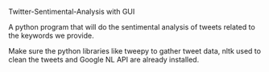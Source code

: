 Twitter-Sentimental-Analysis with GUI

A python program that will do the sentimental analysis of tweets related to the keywords we provide.

Make sure the python libraries like tweepy to gather tweet data, nltk used to clean the tweets and Google NL API are already installed.

